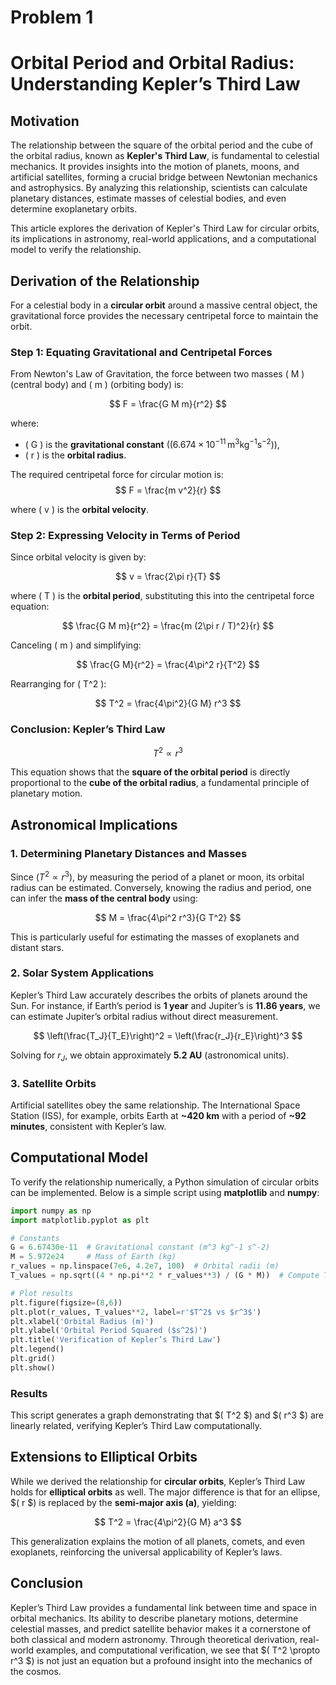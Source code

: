 # Problem 1
# Orbital Period and Orbital Radius: Understanding Kepler’s Third Law  

## Motivation  

The relationship between the square of the orbital period and the cube of the orbital radius, known as **Kepler's Third Law**, is fundamental to celestial mechanics. It provides insights into the motion of planets, moons, and artificial satellites, forming a crucial bridge between Newtonian mechanics and astrophysics. By analyzing this relationship, scientists can calculate planetary distances, estimate masses of celestial bodies, and even determine exoplanetary orbits.  

This article explores the derivation of Kepler's Third Law for circular orbits, its implications in astronomy, real-world applications, and a computational model to verify the relationship.  

## Derivation of the Relationship  

For a celestial body in a **circular orbit** around a massive central object, the gravitational force provides the necessary centripetal force to maintain the orbit.  

### Step 1: Equating Gravitational and Centripetal Forces  

From Newton's Law of Gravitation, the force between two masses \( M \) (central body) and \( m \) (orbiting body) is:  

$$
F = \frac{G M m}{r^2}
$$

where:  
- \( G \) is the **gravitational constant** ($(6.674 \times 10^{-11} \, \text{m}^3\text{kg}^{-1}\text{s}^{-2}$)),  
- \( r \) is the **orbital radius**.  

The required centripetal force for circular motion is:  
$$
F = \frac{m v^2}{r}
$$

where \( v \) is the **orbital velocity**.  

### Step 2: Expressing Velocity in Terms of Period  

Since orbital velocity is given by:

$$
v = \frac{2\pi r}{T}
$$

where \( T \) is the **orbital period**, substituting this into the centripetal force equation:

$$
\frac{G M m}{r^2} = \frac{m (2\pi r / T)^2}{r}
$$

Canceling \( m \) and simplifying:

$$
\frac{G M}{r^2} = \frac{4\pi^2 r}{T^2}
$$

Rearranging for \( T^2 \):

$$
T^2 = \frac{4\pi^2}{G M} r^3
$$

### Conclusion: Kepler’s Third Law  

$$
T^2 \propto r^3
$$

This equation shows that the **square of the orbital period** is directly proportional to the **cube of the orbital radius**, a fundamental principle of planetary motion.  

## Astronomical Implications  

### 1. **Determining Planetary Distances and Masses**  
Since $(T^2 \propto r^3$), by measuring the period of a planet or moon, its orbital radius can be estimated. Conversely, knowing the radius and period, one can infer the **mass of the central body** using:  

$$
M = \frac{4\pi^2 r^3}{G T^2}
$$

This is particularly useful for estimating the masses of exoplanets and distant stars.  

### 2. **Solar System Applications**  
Kepler’s Third Law accurately describes the orbits of planets around the Sun. For instance, if Earth’s period is **1 year** and Jupiter’s is **11.86 years**, we can estimate Jupiter’s orbital radius without direct measurement.  

$$
\left(\frac{T_J}{T_E}\right)^2 = \left(\frac{r_J}{r_E}\right)^3
$$

Solving for $r_J$, we obtain approximately **5.2 AU** (astronomical units).  

### 3. **Satellite Orbits**  
Artificial satellites obey the same relationship. The International Space Station (ISS), for example, orbits Earth at **~420 km** with a period of **~92 minutes**, consistent with Kepler’s law.  

## Computational Model  

To verify the relationship numerically, a Python simulation of circular orbits can be implemented. Below is a simple script using **matplotlib** and **numpy**:  

```python
import numpy as np
import matplotlib.pyplot as plt

# Constants
G = 6.67430e-11  # Gravitational constant (m^3 kg^-1 s^-2)
M = 5.972e24     # Mass of Earth (kg)
r_values = np.linspace(7e6, 4.2e7, 100)  # Orbital radii (m)
T_values = np.sqrt((4 * np.pi**2 * r_values**3) / (G * M))  # Compute T from Kepler's 3rd law

# Plot results
plt.figure(figsize=(8,6))
plt.plot(r_values, T_values**2, label=r'$T^2$ vs $r^3$')
plt.xlabel('Orbital Radius (m)')
plt.ylabel('Orbital Period Squared ($s^2$)')
plt.title('Verification of Kepler’s Third Law')
plt.legend()
plt.grid()
plt.show()
```

### Results  

This script generates a graph demonstrating that $( T^2 $) and $( r^3 $) are linearly related, verifying Kepler’s Third Law computationally.  

## Extensions to Elliptical Orbits  

While we derived the relationship for **circular orbits**, Kepler’s Third Law holds for **elliptical orbits** as well. The major difference is that for an ellipse, $( r $) is replaced by the **semi-major axis (a)**, yielding:  

$$
T^2 = \frac{4\pi^2}{G M} a^3
$$

This generalization explains the motion of all planets, comets, and even exoplanets, reinforcing the universal applicability of Kepler’s laws.  

## Conclusion  

Kepler’s Third Law provides a fundamental link between time and space in orbital mechanics. Its ability to describe planetary motions, determine celestial masses, and predict satellite behavior makes it a cornerstone of both classical and modern astronomy. Through theoretical derivation, real-world examples, and computational verification, we see that $( T^2 \propto r^3 $) is not just an equation but a profound insight into the mechanics of the cosmos.